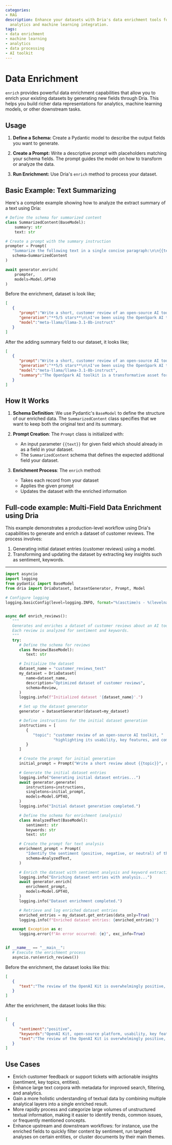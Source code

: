 ```yaml
---
categories:
- RAG
description: Enhance your datasets with Dria's data enrichment tools for improved
  analytics and machine learning integration.
tags:
- data enrichment
- machine learning
- analytics
- data processing
- AI toolkit
---
```


# Data Enrichment

`enrich` provides powerful data enrichment capabilities that allow you to enrich your existing datasets by generating new fields through Dria. This helps you build richer data representations for analytics, machine learning models, or other downstream tasks.

## Usage
1. **Define a Schema:** Create a Pydantic model to describe the output fields you want to generate.

2. **Create a Prompt:** Write a descriptive prompt with placeholders matching your schema fields. The prompt guides the model on how to transform or analyze the data.

3. **Run Enrichment:** Use Dria's `enrich` method to process your dataset.


## Basic Example: Text Summarizing

Here's a complete example showing how to analyze the extract summary of a text using Dria:

```python
# Define the schema for summarized content
class SummarizedContent(BaseModel):
    summary: str
    text: str

# Create a prompt with the summary instruction
prompter = Prompt(
   "Summarize the following text in a single concise paragraph:\n\n{{text}}",
   schema=SummarizedContent
)

await generator.enrich(
    prompter,
    models=Model.GPT4O
)
```

Before the enrichment, dataset is look like;
```json
[
   {
      "prompt":"Write a short, customer review of an open-source AI toolkit, highlighting its usability, key features, and community support.",
      "generation":"**5/5 stars**\n\nI've been using the OpenSpark AI toolkit for the past month, and I must say it's been a game-changer for me. As a data scientist working on a tight deadline, I need tools that are not only powerful but also easily accessible and well-documented. OpenSpark has exceeded my expectations in every aspect.\n\n**Easy to Use**: The intuitive API and drag-and-drop interface make it simple to build, train, and deploy machine learning models. I was able to get started with the toolkit in just a few hours, thanks to the comprehensive tutorials and examples provided.\n\n**Key Features**: Some of the standout features that have impressed me include:\n\n* **Multi-Model Support**: OpenSpark allows me to train and deploy multiple models simultaneously, streamlining my workflow and saving me precious time.\n* **AutoML**: The toolkit's AutoML feature has helped me optimize model performance and improve model interpretability.\n* **Real-time Integration**: I can seamlessly integrate OpenSpark with popular data storage solutions (e.g., Spark, Cassandra, Hadoop) and visualization tools like Jupyter or Tableau.\n\n**Community Support**: The OpenSpark community has been incredibly supportive and engaged. The team actively participate in issues and discussion forums, ensuring that bug reports are addressed promptly, and feature requests are prioritized thoughtfully.\n\nWhat I love most about OpenSpark is its commitment to open-source development. As an open-source project, it fosters a collaborative community where everyone can contribute, learn, and grow together.\n\n**Recommendation**: If you're looking for a reliable, user-friendly, and feature-rich AI toolkit that won't break the bank, look no further than OpenSpark. Its exceptional usability, rich feature set, and robust community support make it an excellent choice for both beginners and seasoned practitioners alike.",
      "model":"meta-llama/llama-3.1-8b-instruct"
   }
]
```

After the adding summary field to our dataset, it looks like;
```json
[
   {
      "prompt":"Write a short, customer review of an open-source AI toolkit, highlighting its usability, key features, and community support.",
      "generation":"**5/5 stars**\n\nI've been using the OpenSpark AI toolkit for the past month, and I must say it's been a game-changer for me. As a data scientist working on a tight deadline, I need tools that are not only powerful but also easily accessible and well-documented. OpenSpark has exceeded my expectations in every aspect.\n\n**Easy to Use**: The intuitive API and drag-and-drop interface make it simple to build, train, and deploy machine learning models. I was able to get started with the toolkit in just a few hours, thanks to the comprehensive tutorials and examples provided.\n\n**Key Features**: Some of the standout features that have impressed me include:\n\n* **Multi-Model Support**: OpenSpark allows me to train and deploy multiple models simultaneously, streamlining my workflow and saving me precious time.\n* **AutoML**: The toolkit's AutoML feature has helped me optimize model performance and improve model interpretability.\n* **Real-time Integration**: I can seamlessly integrate OpenSpark with popular data storage solutions (e.g., Spark, Cassandra, Hadoop) and visualization tools like Jupyter or Tableau.\n\n**Community Support**: The OpenSpark community has been incredibly supportive and engaged. The team actively participate in issues and discussion forums, ensuring that bug reports are addressed promptly, and feature requests are prioritized thoughtfully.\n\nWhat I love most about OpenSpark is its commitment to open-source development. As an open-source project, it fosters a collaborative community where everyone can contribute, learn, and grow together.\n\n**Recommendation**: If you're looking for a reliable, user-friendly, and feature-rich AI toolkit that won't break the bank, look no further than OpenSpark. Its exceptional usability, rich feature set, and robust community support make it an excellent choice for both beginners and seasoned practitioners alike.",
      "model":"meta-llama/llama-3.1-8b-instruct",
      "summary":"The OpenSpark AI toolkit is a transformative asset for data scientists working under pressure, thanks to its user-friendly interface and comprehensive documentation. It facilitates the efficient building, training, and deployment of machine learning models through an intuitive API and drag-and-drop function and is enriched by standout features like multi-model support, AutoML for optimization, and seamless real-time integration with popular data and visualization tools. The toolkit's strong open-source community actively engages in discussions and supports continuous development, making OpenSpark a cost-effective and versatile choice for AI practitioners of all skill levels, supported by its commitment to open-source innovation and collaborative growth."
   }
]
```

## How It Works

1. **Schema Definition**: We use Pydantic's `BaseModel` to define the structure of our enriched data. The `SummarizedContent` class specifies that we want to keep both the original text and its summary.

2. **Prompt Creation**: The `Prompt` class is initialized with:
    - An input parameter `{{text}}` for given field which should already in as a field in your dataset.
    - The `SummarizedContent` schema that defines the expected additional field your dataset.

3. **Enrichment Process**: The `enrich` method:
    - Takes each record from your dataset
    - Applies the given prompt
    - Updates the dataset with the enriched information

## Full-code example: Multi-Field Data Enrichment using Dria

This example demonstrates a production-level workflow using Dria's capabilities to generate and enrich a dataset of customer reviews. The process involves:

1. Generating initial dataset entries (customer reviews) using a model.
2. Transforming and updating the dataset by extracting key insights such as sentiment, keywords.

---

```python
import asyncio
import logging
from pydantic import BaseModel
from dria import DriaDataset, DatasetGenerator, Prompt, Model

# Configure logging
logging.basicConfig(level=logging.INFO, format="%(asctime)s - %(levelname)s - %(message)s")


async def enrich_reviews():
   """
   Generates and enriches a dataset of customer reviews about an AI toolkit.
   Each review is analyzed for sentiment and keywords.
   """
   try:
      # Define the schema for reviews
      class Review(BaseModel):
         text: str

      # Initialize the dataset
      dataset_name = "customer_reviews_test"
      my_dataset = DriaDataset(
         name=dataset_name,
         description="Optimized dataset of customer reviews",
         schema=Review,
      )
      logging.info(f"Initialized dataset '{dataset_name}'.")

      # Set up the dataset generator
      generator = DatasetGenerator(dataset=my_dataset)

      # Define instructions for the initial dataset generation
      instructions = [
         {
            "topic": "customer review of an open-source AI toolkit, "
                     "highlighting its usability, key features, and community support."
         }
      ]

      # Create the prompt for initial generation
      initial_prompt = Prompt("Write a short review about {{topic}}", schema=Review)

      # Generate the initial dataset entries
      logging.info("Generating initial dataset entries...")
      await generator.generate(
         instructions=instructions,
         singletons=initial_prompt,
         models=Model.GPT4O,
      )
      logging.info("Initial dataset generation completed.")

      # Define the schema for enrichment (analysis)
      class AnalyzedText(BaseModel):
         sentiment: str
         keywords: str
         text: str

      # Create the prompt for text analysis
      enrichment_prompt = Prompt(
         "Identify the sentiment (positive, negative, or neutral) of the following text and extract keywords:\n\n{{text}}",
         schema=AnalyzedText,
      )

      # Enrich the dataset with sentiment analysis and keyword extraction
      logging.info("Enriching dataset entries with analysis...")
      await generator.enrich(
         enrichment_prompt,
         models=Model.GPT4O,
      )
      logging.info("Dataset enrichment completed.")

      # Retrieve and log enriched dataset entries
      enriched_entries = my_dataset.get_entries(data_only=True)
      logging.info(f"Enriched dataset entries: {enriched_entries}")

   except Exception as e:
      logging.error(f"An error occurred: {e}", exc_info=True)


if __name__ == "__main__":
   # Execute the enrichment process
   asyncio.run(enrich_reviews())
```

Before the enrichment, the dataset looks like this:
```json
[
   {
      "text":"The review of the OpenAI Kit is overwhelmingly positive, highlighting its usability, diverse model support, seamless integration, and strong community support. The toolkit is praised for its straightforward installation process, intuitive interface, and accessibility for both beginners and seasoned developers. Additionally, the committed community and abundance of resources further bolster its appeal, making it highly recommended for AI enthusiasts."
   }
]
```

After the enrichment, the dataset looks like this:

```json

[
   {
      "sentiment":"positive",
      "keywords":"OpenAI Kit, open-source platform, usability, key features, community support, installation, intuitive user interface, diverse model support, seamless integration, tutorials, customization, community board, innovation.",
      "text":"The review of the OpenAI Kit is overwhelmingly positive, highlighting its usability, diverse model support, seamless integration, and strong community support. The toolkit is praised for its straightforward installation process, intuitive interface, and accessibility for both beginners and seasoned developers. Additionally, the committed community and abundance of resources further bolster its appeal, making it highly recommended for AI enthusiasts."
   }
]
```

## Use Cases

- Enrich customer feedback or support tickets with actionable insights (sentiment, key topics, entities).
- Enhance large text corpora with metadata for improved search, filtering, and analytics.
- Gain a more holistic understanding of textual data by combining multiple analytical layers into a single enriched result.
- More rapidly process and categorize large volumes of unstructured textual information, making it easier to identify trends, common issues, or frequently mentioned concepts.
- Enhance upstream and downstream workflows: for instance, use the enriched fields to quickly filter content by sentiment, run targeted analyses on certain entities, or cluster documents by their main themes.
